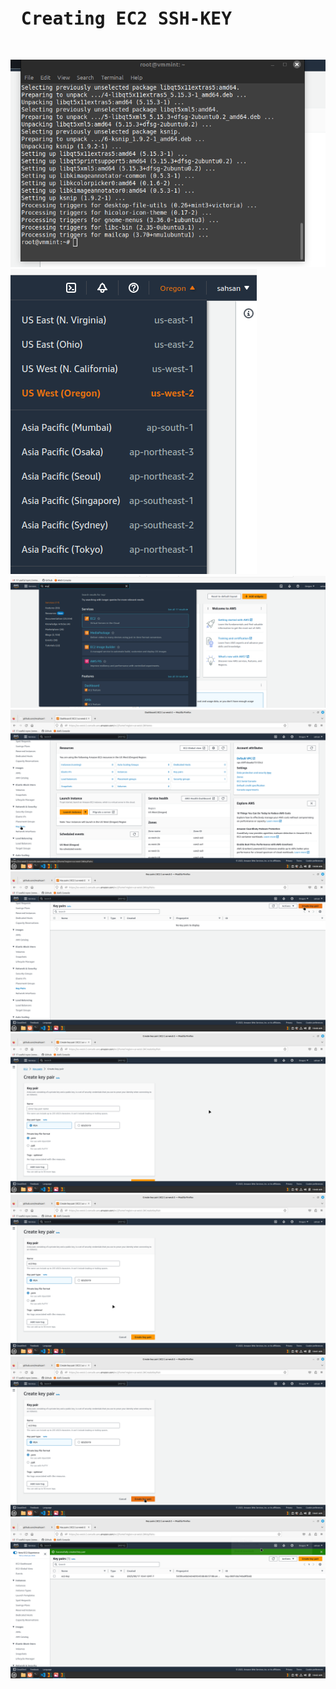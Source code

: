 <pre>
<h1> Creating EC2 SSH-KEY </h1>
</pre>

![Alt text](https://github.com/msahsan1/terraform/blob/main/Create_ec2_ssh-key/ksnip_20230917-102852.png "")
![Alt text](https://github.com/msahsan1/terraform/blob/main/Create_ec2_ssh-key/ksnip_20230917-103005.png "")
![Alt text](https://github.com/msahsan1/terraform/blob/main/Create_ec2_ssh-key/ksnip_20230917-103133.png "")
![Alt text](https://github.com/msahsan1/terraform/blob/main/Create_ec2_ssh-key/ksnip_20230917-103852.png "")
![Alt text](https://github.com/msahsan1/terraform/blob/main/Create_ec2_ssh-key/ksnip_20230917-104040.png "")
![Alt text](https://github.com/msahsan1/terraform/blob/main/Create_ec2_ssh-key/ksnip_20230917-104049.png "")
![Alt text](https://github.com/msahsan1/terraform/blob/main/Create_ec2_ssh-key/ksnip_20230917-104144.png "")
![Alt text](https://github.com/msahsan1/terraform/blob/main/Create_ec2_ssh-key/ksnip_20230917-104154.png "")
![Alt text](https://github.com/msahsan1/terraform/blob/main/Create_ec2_ssh-key/ksnip_20230917-104208.png "")
